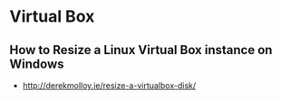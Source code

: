 Virtual Box
============

How to Resize a Linux Virtual Box instance on Windows
------------------------------------------------------

* http://derekmolloy.ie/resize-a-virtualbox-disk/
